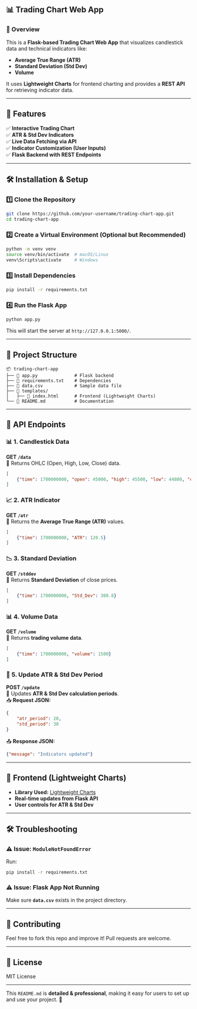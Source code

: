 ## 📊 Trading Chart Web App

### 📌 Overview
This is a **Flask-based Trading Chart Web App** that visualizes candlestick data and technical indicators like:
- **Average True Range (ATR)**
- **Standard Deviation (Std Dev)**
- **Volume**

It uses **Lightweight Charts** for frontend charting and provides a **REST API** for retrieving indicator data.

---

## 🚀 Features
✅ **Interactive Trading Chart**  
✅ **ATR & Std Dev Indicators**  
✅ **Live Data Fetching via API**  
✅ **Indicator Customization (User Inputs)**  
✅ **Flask Backend with REST Endpoints**  

---

## 🛠️ Installation & Setup

### 1️⃣ **Clone the Repository**
```sh
git clone https://github.com/your-username/trading-chart-app.git
cd trading-chart-app
```

### 2️⃣ **Create a Virtual Environment (Optional but Recommended)**
```sh
python -m venv venv
source venv/bin/activate  # macOS/Linux
venv\Scripts\activate     # Windows
```

### 3️⃣ **Install Dependencies**
```sh
pip install -r requirements.txt
```

### 4️⃣ **Run the Flask App**
```sh
python app.py
```
This will start the server at `http://127.0.0.1:5000/`.

---

## 📂 Project Structure
```
📦 trading-chart-app
├── 📄 app.py              # Flask backend
├── 📄 requirements.txt    # Dependencies
├── 📄 data.csv            # Sample data file
├── 📄 templates/
│   ├── 📄 index.html      # Frontend (Lightweight Charts)
└── 📄 README.md           # Documentation
```

---

## 📡 API Endpoints
### 📊 **1. Candlestick Data**
**GET `/data`**  
📌 Returns OHLC (Open, High, Low, Close) data.  
```json
[
    {"time": 1700000000, "open": 45000, "high": 45500, "low": 44800, "close": 45200}
]
```

### 📈 **2. ATR Indicator**
**GET `/atr`**  
📌 Returns the **Average True Range (ATR)** values.  
```json
[
    {"time": 1700000000, "ATR": 120.5}
]
```

### 📉 **3. Standard Deviation**
**GET `/stddev`**  
📌 Returns **Standard Deviation** of close prices.  
```json
[
    {"time": 1700000000, "Std_Dev": 300.8}
]
```

### 📊 **4. Volume Data**
**GET `/volume`**  
📌 Returns **trading volume data**.  
```json
[
    {"time": 1700000000, "volume": 1500}
]
```

### 🔄 **5. Update ATR & Std Dev Period**
**POST `/update`**  
📌 Updates **ATR & Std Dev calculation periods**.  
📥 **Request JSON:**
```json
{
    "atr_period": 20,
    "std_period": 30
}
```
📤 **Response JSON:**
```json
{"message": "Indicators updated"}
```

---

## 🎨 Frontend (Lightweight Charts)
- **Library Used:** [Lightweight Charts](https://tradingview.github.io/lightweight-charts/)
- **Real-time updates from Flask API**
- **User controls for ATR & Std Dev**

---

## 🛠 Troubleshooting
### ⚠ **Issue: `ModuleNotFoundError`**
Run:
```sh
pip install -r requirements.txt
```

### ⚠ **Issue: Flask App Not Running**
Make sure **`data.csv`** exists in the project directory.

---

## 🤝 Contributing
Feel free to fork this repo and improve it! Pull requests are welcome.

---

## 📜 License
MIT License

---

This `README.md` is **detailed & professional**, making it easy for users to set up and use your project. 🚀
